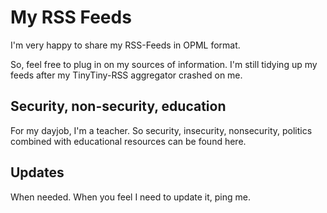 # My RSS Feeds

I'm very happy to share my RSS-Feeds in OPML format.

So, feel free to plug in on my sources of information. I'm still tidying up my feeds after my TinyTiny-RSS aggregator crashed on me.

## Security, non-security, education

For my dayjob, I'm a teacher. So security, insecurity, nonsecurity, politics combined with educational resources can be found here.

## Updates

When needed. When you feel I need to update it, ping me.
